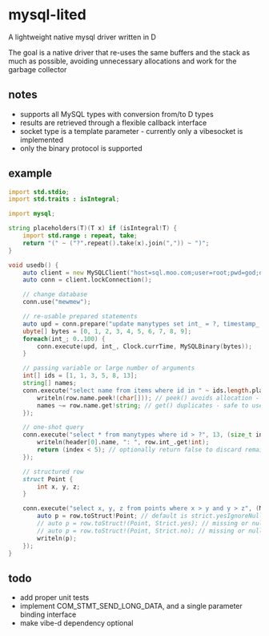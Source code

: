 # mysql-lited
A lightweight native mysql driver written in D

The goal is a native driver that re-uses the same buffers and the stack as much as possible,
avoiding unnecessary allocations and work for the garbage collector


## notes
- supports all MySQL types with conversion from/to D types
- results are retrieved through a flexible callback interface
- socket type is a template parameter - currently only a vibesocket is implemented
- only the binary protocol is supported


## example
```d
import std.stdio;
import std.traits : isIntegral;

import mysql;

string placeholders(T)(T x) if (isIntegral!T) {
	import std.range : repeat, take;
	return "(" ~ ("?".repeat().take(x).join(",")) ~ ")";
}

void usedb() {
	auto client = new MySQLClient("host=sql.moo.com;user=root;pwd=god;db=mew");
	auto conn = client.lockConnection();

	// change database
	conn.use("mewmew");

	// re-usable prepared statements
	auto upd = conn.prepare("update manytypes set int_ = ?, timestamp_ = ?, blob_ = ?");
	ubyte[] bytes = [0, 1, 2, 3, 4, 5, 6, 7, 8, 9];
	foreach(int_; 0..100) {
		conn.execute(upd, int_, Clock.currTime, MySQLBinary(bytes));
	}

	// passing variable or large number of arguments
	int[] ids = [1, 1, 3, 5, 8, 13];
	string[] names;
	conn.execute("select name from items where id in " ~ ids.length.placeholders, ids, (MySQLRow row) {
		writeln(row.name.peek!(char[])); // peek() avoids allocation - cannot use result outside delegate
		names ~= row.name.get!string; // get() duplicates - safe to use result outside delegate
	});

	// one-shot query
	conn.execute("select * from manytypes where id > ?", 13, (size_t index /*optional*/, MySQLHeader header /*optional*/, MySQLRow row) {
		writeln(header[0].name, ": ", row.int_.get!int);
		return (index < 5); // optionally return false to discard remaining results
	});

	// structured row
	struct Point {
		int x, y, z;
	}

	conn.execute("select x, y, z from points where x > y and y > z", (MySQLRow row) {
		auto p = row.toStruct!Point; // default is strict.yesIgnoreNull - a missing field in the row will throw
		// auto p = row.toStruct!(Point, Strict.yes); // missing or null will throw
		// auto p = row.toStruct!(Point, Strict.no); // missing or null will just be ignored
		writeln(p);
	});
}
```

## todo
- add proper unit tests
- implement COM\_STMT\_SEND\_LONG\_DATA, and a single parameter binding interface
- make vibe-d dependency optional
